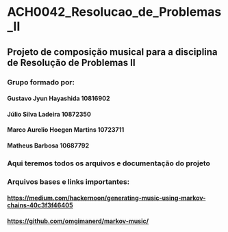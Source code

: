 # ACH0042_Resolucao_de_Problemas_II

## Projeto de composição musical para a disciplina de Resolução de Problemas II

### Grupo formado por:
  #### Gustavo Jyun Hayashida 10816902
  #### Júlio Silva Ladeira 10872350
  #### Marco Aurelio Hoegen Martins 10723711
  #### Matheus Barbosa 10687792
 
### Aqui teremos todos os arquivos e documentação do projeto
 
### Arquivos bases e links importantes:

  #### https://medium.com/hackernoon/generating-music-using-markov-chains-40c3f3f46405
  #### https://github.com/omgimanerd/markov-music/
